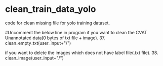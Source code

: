 # clean_train_data_yolo
code for clean missing file for yolo training dataset.

#Uncomment the below line in program
if you want to clean the CVAT Unannotated data(0 bytes of txt file + image).
37. clean_empty_txt(user_input+"/") 

if you want to delete the images which does not have label file(.txt file).
38. clean_image(user_input+"/")
